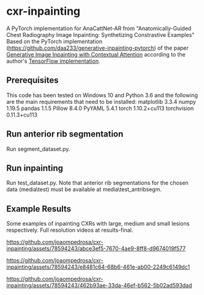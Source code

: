 # cxr-inpainting
A PyTorch implementation for AnaCattNet-AR from "Anatomically-Guided Chest Radiography Image Inpainting: Synthetizing Constrastive Examples"
Based on the PyTorch implementation (https://github.com/daa233/generative-inpainting-pytorch) of the paper [Generative Image Inpainting with Contextual Attention](https://arxiv.org/abs/1801.07892) according to the author's [TensorFlow implementation](https://github.com/JiahuiYu/generative_inpainting).

## Prerequisites
This code has been tested on Windows 10 and Python 3.6 and the following are the main requirements that need to be installed:
matplotlib          3.3.4
numpy               1.19.5
pandas              1.1.5
Pillow              8.4.0
PyYAML              5.4.1
torch               1.10.2+cu113
torchvision         0.11.3+cu113

## Run anterior rib segmentation
Run segment_dataset.py.

## Run inpainting
Run test_dataset.py. Note that anterior rib segmentations for the chosen data (media\\test) must be available at media\\test_antribsegm.

## Example Results
Some examples of inpainting CXRs with large, medium and small lesions respectively. Full resolution videos at results-final.

https://github.com/joaompedrosa/cxr-inpainting/assets/78594243/abce3ef5-7670-4ae9-8ff8-d9674019f577



https://github.com/joaompedrosa/cxr-inpainting/assets/78594243/e8481c64-68b6-461e-ab00-2249c6149dc1





https://github.com/joaompedrosa/cxr-inpainting/assets/78594243/462b93ae-33da-46ef-b562-5b02ad593dad

